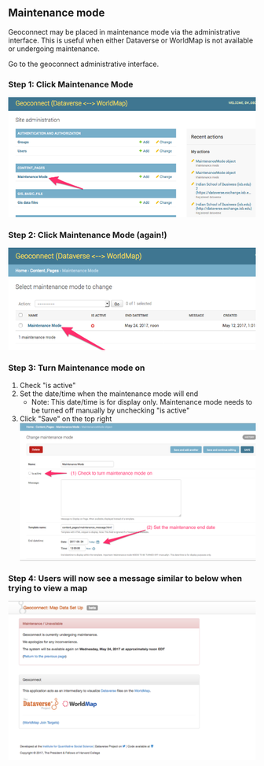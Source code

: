 

## Maintenance mode

Geoconnect may be placed in maintenance mode via the administrative interface.  This is useful when either Dataverse or WorldMap is not available or undergoing maintenance.

Go to the geoconnect administrative interface.

### Step 1: Click Maintenance Mode
![admin page 1](readme_imgs/maint_mode_01.png?raw=true "admin page 1")
### Step 2: Click Maintenance Mode (again!)
![admin page 2](readme_imgs/maint_mode_02.png?raw=true "admin page 2")
### Step 3: Turn Maintenance mode on
  1. Check "is active"
  1. Set the date/time when the maintenance mode will end
      - Note: This date/time is for display only.  Maintenance mode needs to be turned off manually by unchecking "is active"
  1. Click "Save" on the top right
![admin page 3](readme_imgs/maint_mode_03.png?raw=true "admin page 3")
### Step 4: Users will now see a message similar to below when trying to view a map
![admin page 4](readme_imgs/maint_mode_04.png?raw=true "admin page 4")
